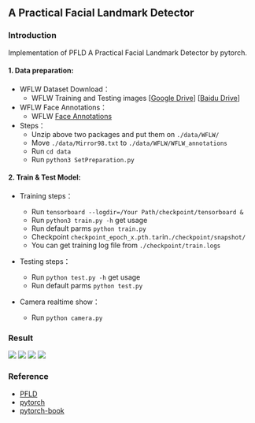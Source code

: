 ## A Practical Facial Landmark Detector

### Introduction

Implementation of PFLD A Practical Facial Landmark Detector by pytorch.

#### 1. Data preparation:
- WFLW Dataset Download：
  - WFLW Training and Testing images [[Google Drive](https://drive.google.com/file/d/1hzBd48JIdWTJSsATBEB_eFVvPL1bx6UC/view?usp=sharing)] [[Baidu Drive](https://pan.baidu.com/s/1paoOpusuyafHY154lqXYrA)]
- WFLW Face Annotations：
  - WFLW [Face Annotations](https://wywu.github.io/projects/LAB/support/WFLW_annotations.tar.gz)
- Steps：
  - Unzip above two packages and put them on `./data/WFLW/`
  - Move `./data/Mirror98.txt` to `./data/WFLW/WFLW_annotations`
  - Run `cd data`
  - Run `python3 SetPreparation.py`
  
#### 2. Train & Test Model:
- Training steps：
  - Run `tensorboard --logdir=/Your Path/checkpoint/tensorboard &`
  - Run `python3 train.py -h` get usage
  - Run default parms `python train.py`
  - Checkpoint `checkpoint_epoch_x.pth.tar`in`./checkpoint/snapshot/`
  - You can get training log file from `./checkpoint/train.logs`
  
- Testing steps：
  - Run `python test.py -h` get usage
  - Run default parms `python test.py` 

- Camera realtime show：
  - Run `python camera.py` 
  
### Result
  
  ![](./result/origin.gif)
  ![](./result/result.gif)
  ![](./result/result1.png)
  ![](./result/result2.png)

### Reference
- [PFLD](https://arxiv.org/pdf/1902.10859.pdf)
- [pytorch](https://github.com/pytorch/pytorch)
- [pytorch-book](https://github.com/chenyuntc/pytorch-book)

